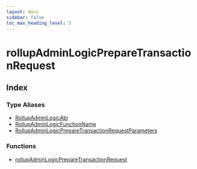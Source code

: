 ```yaml
---
layout: docs
sidebar: false
toc_max_heading_level: 5
---
```


# rollupAdminLogicPrepareTransactionRequest

## Index

### Type Aliases

- [RollupAdminLogicAbi](type-aliases/RollupAdminLogicAbi.md)
- [RollupAdminLogicFunctionName](type-aliases/RollupAdminLogicFunctionName.md)
- [RollupAdminLogicPrepareTransactionRequestParameters](type-aliases/RollupAdminLogicPrepareTransactionRequestParameters.md)

### Functions

- [rollupAdminLogicPrepareTransactionRequest](functions/rollupAdminLogicPrepareTransactionRequest.md)
